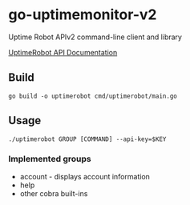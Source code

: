 # go-uptimemonitor-v2
Uptime Robot APIv2 command-line client and library

[UptimeRobot API Documentation](https://uptimerobot.com/api)


## Build
```shell
go build -o uptimerobot cmd/uptimerobot/main.go
```

## Usage

```shell
./uptimerobot GROUP [COMMAND] --api-key=$KEY
```

### Implemented groups
* account - displays account information
* help
* other cobra built-ins